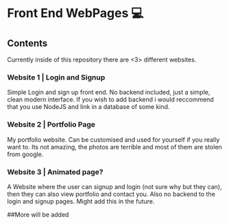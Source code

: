 # Front End WebPages 💻
## Contents
Currently inside of this repository there are <3> different websites.

### Website 1 | Login and Signup
Simple Login and sign up front end. No backend included, just a simple, clean modern interface. If you wish to add backend i would reccommend that you use NodeJS and link in a database of some kind.

### Website 2 | Portfolio Page
My portfolio website. Can be customised and used for yourself if you really want to. Its not amazing, the photos are terrible and most of them are stolen from google.

### Website 3 | Animated page?
A Website where the user can signup and login (not sure why but they can), then they can also view portfolio and contact you. Also no backend to the login and signup pages. Might add this in the future.


##More will be added
